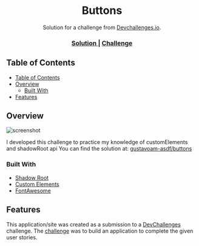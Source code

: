 <h1 align="center">Buttons</h1>

<div align="center">
   Solution for a challenge from  <a href="http://devchallenges.io" target="_blank">Devchallenges.io</a>.
</div>

<div align="center">
  <h3>
    <a href="https://gustavoam-asdf.github.io/buttons/src/">
      Solution
    </a>
    <span> | </span>
    <a href="https://devchallenges.io/challenges/ohgVTyJCbm5OZyTB2gNY">
      Challenge
    </a>
  </h3>
</div>

<!-- TABLE OF CONTENTS -->

## Table of Contents

- [Table of Contents](#table-of-contents)
- [Overview](#overview)
  - [Built With](#built-with)
- [Features](#features)

<!-- OVERVIEW -->

## Overview

![screenshot](https://drive.google.com/uc?export=download&id=12FQjx-WVhzqgnymhnVkZveNAmoyCROQH)


I developed this challenge to practice my knowledge of customElements and shadowRoot api
You can find the solution at: [gustavoam-asdf/buttons](https://gustavoam-asdf.github.io/buttons/src/)

### Built With

- [Shadow Root](https://developer.mozilla.org/en-US/docs/Web/API/ShadowRoot)
- [Custom Elements](https://developer.mozilla.org/en-US/docs/Web/Web_Components/Using_custom_elements)
- [FontAwesome](https://fontawesome.com/)

## Features

This application/site was created as a submission to a [DevChallenges](https://devchallenges.io/challenges) challenge. The [challenge](https://devchallenges.io/challenges/ohgVTyJCbm5OZyTB2gNY) was to build an application to complete the given user stories.